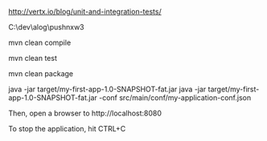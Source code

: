 
http://vertx.io/blog/unit-and-integration-tests/

C:\dev\alog\pushnxw3

mvn clean compile

mvn clean test

mvn clean package

java -jar target/my-first-app-1.0-SNAPSHOT-fat.jar
java -jar target/my-first-app-1.0-SNAPSHOT-fat.jar -conf src/main/conf/my-application-conf.json

Then, open a browser to http://localhost:8080

To stop the application, hit CTRL+C
